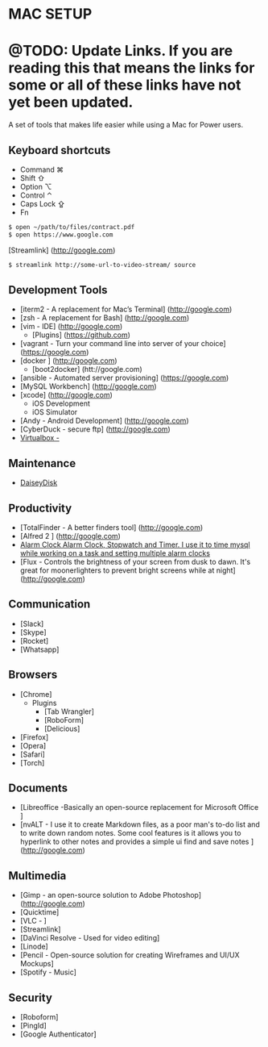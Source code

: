 # MAC SETUP
# @TODO: Update Links. If you are reading this that means the links for some or all of these links have not yet been updated.

A set of tools that makes life easier while using a Mac for Power users.

## Keyboard shortcuts
* Command ⌘
* Shift ⇧
* Option ⌥
* Control ⌃
* Caps Lock ⇪
* Fn

``` bash
$ open ~/path/to/files/contract.pdf
$ open https://www.google.com
```
[Streamlink] (http://google.com)

``` bash
$ streamlink http://some-url-to-video-stream/ source
```

## Development Tools

* [iterm2 - A replacement for Mac’s Terminal] (http://google.com)
* [zsh - A replacement for Bash] (http://google.com)
* [vim - IDE] (http://google.com)
	* [Plugins] (https://github.com)
* [vagrant - Turn your command line into server of your choice] (https://google.com)
* [docker ] (http://google.com)
	* [boot2docker] (htt://google.com)
* [ansible - Automated server provisioning] (https://google.com)
* [MySQL Workbench] (http://google.com)
* [xcode] (http://google.com)
	* iOS Development
	* iOS Simulator
* [Andy - Android Development] (http://google.com)
* [CyberDuck - secure ftp] (http://google.com)
* [Virtualbox - ](http://google.com)


## Maintenance
* [DaiseyDisk ](http://google.com)

## Productivity
* [TotalFinder - A better finders tool] (http://google.com)
* [Alfred 2 ] (http://google.com)
* [Alarm Clock Alarm Clock, Stopwatch and Timer. I use it to time mysql while working on a task and setting multiple alarm clocks ](http://google.com)
* [Flux - Controls the brightness of your screen from dusk to dawn. It's great for moonerlighters to prevent bright screens while at night] (http://google.com)

## Communication
* [Slack]
* [Skype]
* [Rocket]
* [Whatsapp]

## Browsers
* [Chrome]
	* Plugins
		* [Tab Wrangler]
		* [RoboForm]
		* [Delicious]
* [Firefox]
* [Opera]
* [Safari]
* [Torch]

## Documents
* [Libreoffice -Basically an open-source replacement for Microsoft Office ]
* [nvALT - I use it to create Markdown files, as a poor man's to-do list and to write down random notes. Some cool features is it allows you to hyperlink to other notes and provides a simple ui find and save notes ] (http://google.com)

## Multimedia
* [Gimp - an open-source solution to Adobe Photoshop] (http://google.com)
* [Quicktime]
* [VLC - ] 
* [Streamlink]
* [DaVinci Resolve - Used for video editing]
* [Linode]
* [Pencil - Open-source solution for creating Wireframes and UI/UX Mockups] 
* [Spotify - Music]

## Security
* [Roboform]
* [PingId]
* [Google Authenticator]

